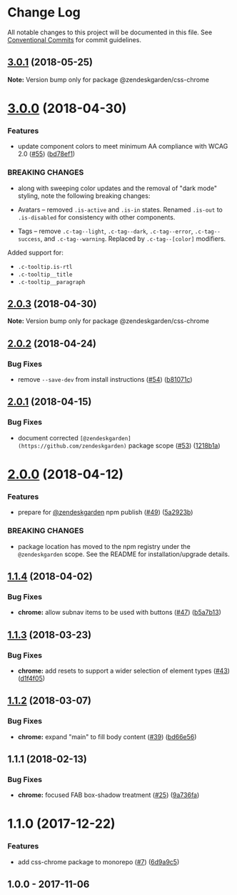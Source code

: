 # Change Log

All notable changes to this project will be documented in this file.
See [Conventional Commits](https://conventionalcommits.org) for commit guidelines.

<a name="3.0.1"></a>
## [3.0.1](https://github.com/zendeskgarden/css-components/compare/@zendeskgarden/css-chrome@3.0.0...@zendeskgarden/css-chrome@3.0.1) (2018-05-25)




**Note:** Version bump only for package @zendeskgarden/css-chrome

<a name="3.0.0"></a>
# [3.0.0](https://github.com/zendeskgarden/css-components/compare/@zendeskgarden/css-chrome@2.0.3...@zendeskgarden/css-chrome@3.0.0) (2018-04-30)


### Features

* update component colors to meet minimum AA compliance with WCAG 2.0 ([#55](https://github.com/zendeskgarden/css-components/issues/55)) ([bd78ef1](https://github.com/zendeskgarden/css-components/commit/bd78ef1))


### BREAKING CHANGES

* along with sweeping color updates and the removal of "dark mode" styling, note the following breaking changes:

* Avatars – removed `.is-active` and `.is-in` states. Renamed `.is-out` to `.is-disabled` for consistency with other components.
* Tags – remove `.c-tag--light`, `.c-tag--dark`, `.c-tag--error`, `.c-tag--success`, and `.c-tag--warning`. Replaced by `.c-tag--[color]` modifiers.

Added support for:

* `.c-tooltip.is-rtl`
* `.c-tooltip__title`
* `.c-tooltip__paragraph`




<a name="2.0.3"></a>
## [2.0.3](https://github.com/zendeskgarden/css-components/compare/@zendeskgarden/css-chrome@2.0.2...@zendeskgarden/css-chrome@2.0.3) (2018-04-30)




**Note:** Version bump only for package @zendeskgarden/css-chrome

<a name="2.0.2"></a>
## [2.0.2](https://github.com/zendeskgarden/css-components/compare/@zendeskgarden/css-chrome@2.0.1...@zendeskgarden/css-chrome@2.0.2) (2018-04-24)


### Bug Fixes

* remove `--save-dev` from install instructions ([#54](https://github.com/zendeskgarden/css-components/issues/54)) ([b81071c](https://github.com/zendeskgarden/css-components/commit/b81071c))




<a name="2.0.1"></a>
## [2.0.1](https://github.com/zendeskgarden/css-components/compare/@zendeskgarden/css-chrome@2.0.0...@zendeskgarden/css-chrome@2.0.1) (2018-04-15)


### Bug Fixes

* document corrected `[@zendeskgarden](https://github.com/zendeskgarden)` package scope ([#53](https://github.com/zendeskgarden/css-components/issues/53)) ([1218b1a](https://github.com/zendeskgarden/css-components/commit/1218b1a))




<a name="2.0.0"></a>
# [2.0.0](https://github.com/zendeskgarden/css-components/compare/@zendeskgarden/css-chrome@1.1.0...@zendeskgarden/css-chrome@2.0.0) (2018-04-12)


### Features

* prepare for [@zendeskgarden](https://github.com/zendeskgarden) npm publish ([#49](https://github.com/zendeskgarden/css-components/issues/49)) ([5a2923b](https://github.com/zendeskgarden/css-components/commit/5a2923b))


### BREAKING CHANGES

* package location has moved to the npm registry under the `@zendeskgarden` scope. See the README for installation/upgrade details.




<a name="1.1.4"></a>
## [1.1.4](https://github.com/zendeskgarden/css-components/compare/@zendesk/garden-css-chrome@1.1.3...@zendesk/garden-css-chrome@1.1.4) (2018-04-02)


### Bug Fixes

* **chrome:** allow subnav items to be used with buttons ([#47](https://github.com/zendeskgarden/css-components/issues/47)) ([b5a7b13](https://github.com/zendeskgarden/css-components/commit/b5a7b13))




<a name="1.1.3"></a>
## [1.1.3](https://github.com/zendeskgarden/css-components/compare/@zendesk/garden-css-chrome@1.1.2...@zendesk/garden-css-chrome@1.1.3) (2018-03-23)


### Bug Fixes

* **chrome:** add resets to support a wider selection of element types ([#43](https://github.com/zendeskgarden/css-components/issues/43)) ([d1f4f05](https://github.com/zendeskgarden/css-components/commit/d1f4f05))




<a name="1.1.2"></a>
## [1.1.2](https://github.com/zendeskgarden/css-components/compare/@zendesk/garden-css-chrome@1.1.1...@zendesk/garden-css-chrome@1.1.2) (2018-03-07)


### Bug Fixes

* **chrome:** expand "main" to fill body content ([#39](https://github.com/zendeskgarden/css-components/issues/39)) ([bd66e56](https://github.com/zendeskgarden/css-components/commit/bd66e56))




<a name="1.1.1"></a>
## 1.1.1 (2018-02-13)


### Bug Fixes

* **chrome:** focused FAB box-shadow treatment ([#25](https://github.com/zendeskgarden/css-components/issues/25)) ([9a736fa](https://github.com/zendeskgarden/css-components/commit/9a736fa))




<a name="1.1.0"></a>
# 1.1.0 (2017-12-22)


### Features

* add css-chrome package to monorepo ([#7](https://github.com/zendeskgarden/css-components/issues/7)) ([6d9a9c5](https://github.com/zendeskgarden/css-components/commit/6d9a9c5))




## 1.0.0 - 2017-11-06
